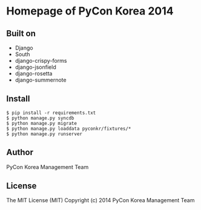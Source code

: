 Homepage of PyCon Korea 2014
============================


Built on
--------

 - Django
 - South
 - django-crispy-forms
 - django-jsonfield
 - django-rosetta
 - django-summernote


Install
-------

    $ pip install -r requirements.txt
    $ python manage.py syncdb
    $ python manage.py migrate
    $ python manage.py loaddata pyconkr/fixtures/*
    $ python manage.py runserver 


Author
------

PyCon Korea Management Team


License
-------

The MIT License (MIT)
Copyright (c) 2014 PyCon Korea Management Team
